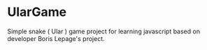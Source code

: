 # UlarGame
 Simple snake ( Ular ) game project for learning javascript based on developer Boris Lepage's project.
